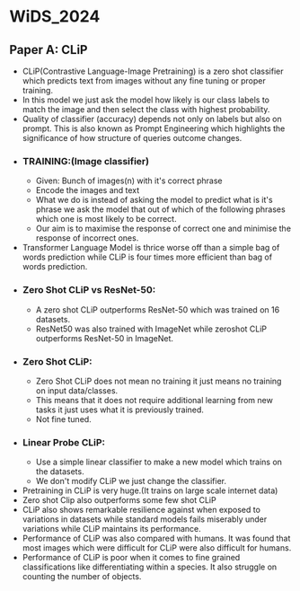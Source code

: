 # WiDS_2024
## Paper A: CLiP
- CLiP(Contrastive Language-Image Pretraining) is a zero shot classifier which predicts text from images without any fine tuning or proper training.
- In this model we just ask the model how likely is our class labels to match the image and then select the class with highest probability.
- Quality of classifier (accuracy) depends not only on labels but also on prompt. This is also known as Prompt Engineering which highlights the significance of how structure of queries outcome changes.
- ### TRAINING:(Image classifier)
    - Given: Bunch of images(n) with it's correct phrase 
    - Encode the images and text
    - What we do is instead of asking the model to predict what is it's phrase we ask the model that out of which of the following phrases which one is most likely to be correct.
    - Our aim is to maximise the response of correct one and minimise the response of incorrect ones.
- Transformer Language Model is thrice worse off than a simple bag of words prediction while CLiP is four times more efficient than bag of words prediction.
- ### Zero Shot CLiP vs ResNet-50:
    - A zero shot CLiP outperforms ResNet-50 which was trained on 16 datasets.
    - ResNet50 was also trained with ImageNet while zeroshot CLiP outperforms ResNet-50 in ImageNet.
- ### Zero Shot CLiP:
    - Zero Shot CLiP does not mean no training it just means no training on input data/classes.
    - This means that it does not require additional learning from new tasks it just uses what it is previously trained.
    - Not fine tuned.
- ### Linear Probe CLiP:
    - Use a simple linear classifier to make a new model which trains on the datasets.
    - We don't modify CLiP we just change the classifier.
- Pretraining in CLiP is very huge.(It trains on large scale internet data)
- Zero shot Clip also outperforms some few shot CLiP
- CLiP also shows remarkable resilience against when exposed to variations in datasets while standard models fails miserably under variations while CLiP maintains its performance.
- Performance of CLiP was also compared with humans. It was found that most images which were difficult for CLiP were also difficult for humans.
- Performance of CLiP is poor when it comes to fine grained classifications like differentiating within a species. It also struggle on counting the number of objects.

  
